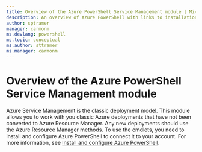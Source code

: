 ```yaml
---
title: Overview of the Azure PowerShell Service Management module | Microsoft Docs
description: An overview of Azure PowerShell with links to installation and configuration.
author: sptramer
manager: carmonm
ms.devlang: powershell
ms.topic: conceptual
ms.author: sttramer
ms.manager: carmonm
---
```


# Overview of the Azure PowerShell Service Management module

Azure Service Management is the classic deployment model. This module allows you to work with you
classic Azure deployments that have not been converted to Azure Resource Manager. Any new
deployments should use the Azure Resource Manager methods. To use the cmdlets, you need to install
and configure Azure PowerShell to connect it to your account. For more information, see
[Install and configure Azure PowerShell](install-azure-ps.md).
